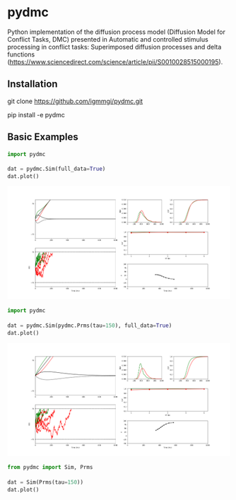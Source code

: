 
# pydmc

Python implementation of the diffusion process model (Diffusion Model
for Conflict Tasks, DMC) presented in Automatic and controlled stimulus
processing in conflict tasks: Superimposed diffusion processes and delta
functions (<https://www.sciencedirect.com/science/article/pii/S0010028515000195>).

## Installation

git clone <https://github.com/igmmgi/pydmc.git>

pip install -e pydmc

## Basic Examples

```python
import pydmc

dat = pydmc.Sim(full_data=True)
dat.plot()
```

![alt text](/figures/figure1.png)

```python
import pydmc

dat = pydmc.Sim(pydmc.Prms(tau=150), full_data=True)
dat.plot()
```

![alt text](/figures/figure2.png)

```python
from pydmc import Sim, Prms

dat = Sim(Prms(tau=150))
dat.plot()

```
